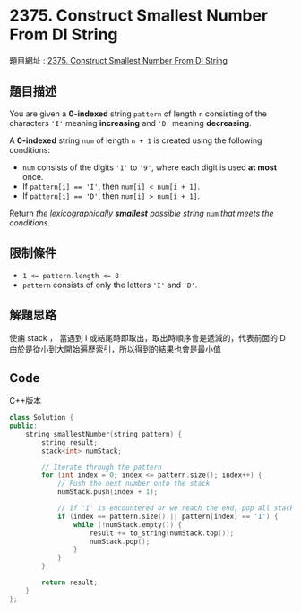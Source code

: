 # 2375. Construct Smallest Number From DI String

題目網址 : [2375. Construct Smallest Number From DI String](https://leetcode.com/problems/construct-smallest-number-from-di-string/description)

## 題目描述

You are given a **0-indexed** string `pattern` of length `n` consisting of the characters `'I'` meaning **increasing** and `'D'` meaning **decreasing**.

A **0-indexed** string `num` of length `n + 1` is created using the following conditions:

- `num` consists of the digits `'1'` to `'9'`, where each digit is used **at most** once.
- If `pattern[i] == 'I'`, then `num[i] < num[i + 1]`.
- If `pattern[i] == 'D'`, then `num[i] > num[i + 1]`.

Return _the lexicographically **smallest** possible string_ `num` _that meets the conditions._

## 限制條件

- `1 <= pattern.length <= 8`
- `pattern` consists of only the letters `'I'` and `'D'`.

## 解題思路

使痈 stack ， 當遇到 I 或結尾時即取出，取出時順序會是遞減的，代表前面的 D
由於是從小到大開始遍歷索引，所以得到的結果也會是最小值

## Code

C++版本

```C++
class Solution {
public:
    string smallestNumber(string pattern) {
        string result;
        stack<int> numStack;

        // Iterate through the pattern
        for (int index = 0; index <= pattern.size(); index++) {
            // Push the next number onto the stack
            numStack.push(index + 1);

            // If 'I' is encountered or we reach the end, pop all stack elements
            if (index == pattern.size() || pattern[index] == 'I') {
                while (!numStack.empty()) {
                    result += to_string(numStack.top());
                    numStack.pop();
                }
            }
        }

        return result;
    }
};
```
